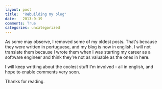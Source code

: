 ```yaml
---
layout: post
title:  "Rebuilding my blog"
date:   2013-9-19
comments: True
categories: uncategorized
---
```

As some may observe, I removed some of my oldest posts. That's because they were written in portuguese, and
my blog is now in english. I will not translate them because I wrote them when I was starting my career
as a software engineer and think they're not as valuable as the ones in here.

I will keep writting about the coolest stuff I'm involved - all in english, and hope to enable comments very soon.

Thanks for reading.
